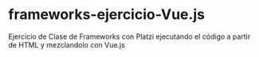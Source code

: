 # frameworks-ejercicio-Vue.js
Ejercicio de Clase de Frameworks con Platzi ejecutando el código a partir de HTML y mezclandolo con Vue.js
